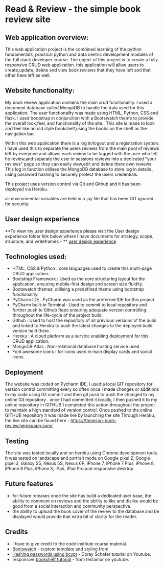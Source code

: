 # Read & Review - the simple book review site


## Web application overview:
This web application project is the combined learning of the python fundamentals, practical python and data centric development modules of the full stack developer course.
The object of this project is to create a fully responsive CRUD web application. this application will allow users to create,update, delete and view book reviews that they have left and that other have left as well. 


## Website functionality:
My book review application contains the main crud functionality. I used a document database called MongoDB to handle the data used for this application.
The user functionality was made using HTML, Python, CSS and flask. I used bootstrap in conjunction with a Bootswatch theme to provide the overall look,feel, and functionality of the site..
This site is made to look and feel like an old style bookshelf,using the books on the shelf as the navigation bar. 

Within this web application there is a log in/logout and a registration system. I have used this to separate the users reviews from the main pool of reviews left by everyone and allows each review to be tagged with the user who left he review,and separate the user in sessions reviews into a dedicated "your reviews" page so they can easily view,edit and delete there own reviews. 
This log in function utilises the MongoDB database to store log in details , using password hashing to securely protect the users credentials.

This project uses version control via Git and Github and it has been deployed via Heroku. 

all environmental variables are held in a .py file that has been GIT ignored for security. 



## User design experience
**To view my user design experience please visit the User design experience folder link below where I have documents for strategy, scope, structure, and writeframes - **
[user design experience](https://github.com/cthoms1993/book-review-project/tree/master/User%20design%20experience)

## Technologies used:
* HTML, CSS & Python : core languages used to create this multi-page CRUD application.
* Bootstrap Framework : Used as the core structuring layout for the application, ensuring mobile-first design and screen size fluidity.
* Bootswatch themes: utilising a predefined theme using bootstrap functionality. 
* PyCharm IDE : PyCharm was used as the preferred IDE for this project.
* PyCharm built-in Terminal : Used to commit to local repository and further push to Github Repo ensuring adequate version controlling throughout the life-cycle of the project build.
* Github : Used to host the repository of all previous versions of the build and linked to Heroku to push the latest changes to the deployed build version held there.
* Heroku : A cloud platform as a service enabling deployment for this CRUD application.
* MongoDB Atlas : Non-relational database hosting service used.
* Font awesome icons : for icons used in main display cards and social icons. 

## Deployment
The website was coded on Pycharm IDE,  I used a local GIT repository for version control committing every so often once I made changes or additions to my code using Git commit and then git push to push the changed to my online Git repository . once I had committed it locally, I then pushed it to my online repository in GITHUB.I completed this action throughout the project to maintain a high standard of version control. Once pushed to the online GITHUB repository it was made live by launching the site Through Heroku, the live site can be found here - https://thomson-book-review.herokuapp.com/

## Testing
The site was tested locally and on heroku  using Chrome development tools.
It was tested on landscape and portrait mode on Google pixel 2, Google pixel 3, Galaxy S5, Nexus 5S, Nexus 6P, iPhone 7, iPhone 7 Plus, iPhone 8, iPhone 8 Plus, iPhone X, iPad, iPad Pro and responsive desktop.

## Future features
* for future releases once the site has build a dedicated user base, the ability to comment on reviews and the ability to like and dislike would be good from a social interaction and community perspective. 
* the ability to upload the book cover of the review to the database and be displayed would provide that extra bit of clarity for the reader. 


## Credits
* I have to give credit to the code institute course material.
* [Bootswatch](https://bootswatch.com/sketchy/) - custom template and styling from
* [Hashing passwords using bcypt](https://www.youtube.com/watch?v=CSHx6eCkmv0) -  Corey Schafer tutorial on Youtube.
* responsive [bookshelf tutorial](https://www.youtube.com/watch?v=toaFKVL39CQ) - from testamur on youtube. 

 
